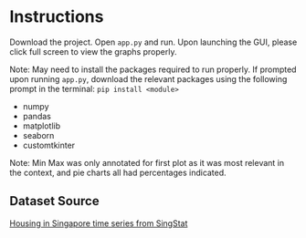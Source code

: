 # Instructions
Download the project.
Open `app.py` and run. Upon launching the GUI, please click full screen to view the graphs properly. 

Note: May need to install the packages required to run properly. If prompted upon running `app.py`, download the relevant packages using the following prompt in the terminal: `pip install <module>`
- numpy
- pandas
- matplotlib
- seaborn
- customtkinter

Note: Min Max was only annotated for first plot as it was most relevant in the context, and pie charts all had percentages indicated.

## Dataset Source
[Housing in Singapore time series from SingStat](https://www.singstat.gov.sg/find-data/search-by-theme/households/households/latest-data)